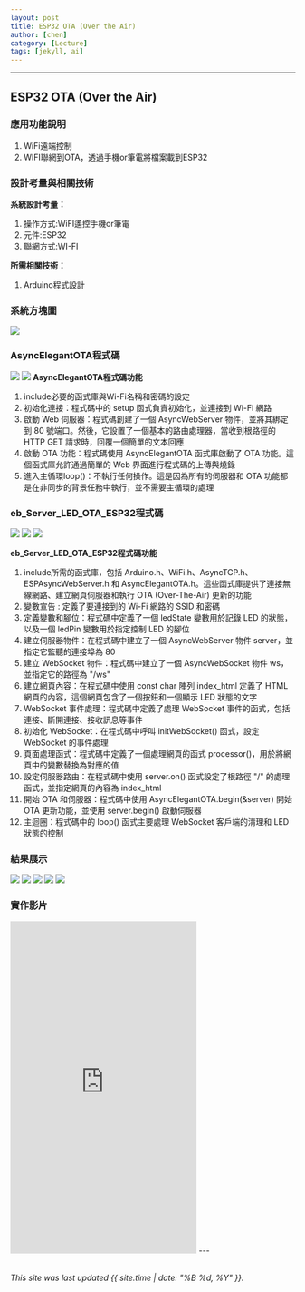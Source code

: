 ```yaml
---
layout: post
title: ESP32 OTA (Over the Air)
author: [chen]
category: [Lecture]
tags: [jekyll, ai]
---
```

---
## ESP32 OTA (Over the Air)
### 應用功能說明
1. WiFi遠端控制 
2. WIFI聯網到OTA，透過手機or筆電將檔案載到ESP32

### 設計考量與相關技術
**系統設計考量：**<br>
1. 操作方式:WiFI遙控手機or筆電
2. 元件:ESP32
3. 聯網方式:WI-FI

**所需相關技術：** 
1. Arduino程式設計


### 系統方塊圖
![](https://github.com/hjgyjg123/MCU-project/blob/main/images/OTA%E7%B3%BB%E7%B5%B1%E6%96%B9%E5%A1%8A%E5%9C%96.jpg?raw=true)


###  AsyncElegantOTA程式碼
![](https://github.com/hjgyjg123/MCU-project/blob/main/images/ESP32%20OTA%20(Over%20the%20Air)%201.jpg?raw=true)
![](https://github.com/hjgyjg123/MCU-project/blob/main/images/ESP32%20OTA%20(Over%20the%20Air)%202.jpg?raw=true)
**AsyncElegantOTA程式碼功能**
1. include必要的函式庫與Wi-Fi名稱和密碼的設定
2. 初始化連接：程式碼中的 setup 函式負責初始化，並連接到 Wi-Fi 網路
3. 啟動 Web 伺服器：程式碼創建了一個 AsyncWebServer 物件，並將其綁定到 80 號端口。然後，它設置了一個基本的路由處理器，當收到根路徑的 HTTP GET 請求時，回覆一個簡單的文本回應
4. 啟動 OTA 功能：程式碼使用 AsyncElegantOTA 函式庫啟動了 OTA 功能。這個函式庫允許通過簡單的 Web 界面進行程式碼的上傳與燒錄
5. 進入主循環loop()：不執行任何操作。這是因為所有的伺服器和 OTA 功能都是在非同步的背景任務中執行，並不需要主循環的處理

### eb_Server_LED_OTA_ESP32程式碼
![](https://github.com/hjgyjg123/MCU-project/blob/main/images/eb_Server_LED_OTA_ESP32%201.jpg?raw=true)
![](https://github.com/hjgyjg123/MCU-project/blob/main/images/eb_Server_LED_OTA_ESP32%202.jpg?raw=true)
![](https://github.com/hjgyjg123/MCU-project/blob/main/images/eb_Server_LED_OTA_ESP32%203.jpg?raw=true)

**eb_Server_LED_OTA_ESP32程式碼功能**
1. include所需的函式庫，包括 Arduino.h、WiFi.h、AsyncTCP.h、ESPAsyncWebServer.h 和 AsyncElegantOTA.h。這些函式庫提供了連接無線網路、建立網頁伺服器和執行 OTA (Over-The-Air) 更新的功能
2. 變數宣告 : 定義了要連接到的 Wi-Fi 網路的 SSID 和密碼
3. 定義變數和腳位：程式碼中定義了一個 ledState 變數用於記錄 LED 的狀態，以及一個 ledPin 變數用於指定控制 LED 的腳位
4. 建立伺服器物件：在程式碼中建立了一個 AsyncWebServer 物件 server，並指定它監聽的連接埠為 80
5. 建立 WebSocket 物件：程式碼中建立了一個 AsyncWebSocket 物件 ws，並指定它的路徑為 "/ws"
6. 建立網頁內容：在程式碼中使用 const char 陣列 index_html 定義了 HTML 網頁的內容，這個網頁包含了一個按鈕和一個顯示 LED 狀態的文字
7. WebSocket 事件處理：程式碼中定義了處理 WebSocket 事件的函式，包括連接、斷開連接、接收訊息等事件
8. 初始化 WebSocket：在程式碼中呼叫 initWebSocket() 函式，設定 WebSocket 的事件處理
9. 頁面處理函式：程式碼中定義了一個處理網頁的函式 processor()，用於將網頁中的變數替換為對應的值
10. 設定伺服器路由：在程式碼中使用 server.on() 函式設定了根路徑 "/" 的處理函式，並指定網頁的內容為 index_html
11. 開始 OTA 和伺服器：程式碼中使用 AsyncElegantOTA.begin(&server) 開始 OTA 更新功能，並使用 server.begin() 啟動伺服器
12. 主迴圈：程式碼中的 loop() 函式主要處理 WebSocket 客戶端的清理和 LED 狀態的控制

### 結果展示
![](https://github.com/hjgyjg123/MCU-project/blob/main/images/eb_Server_LED_OTA_ESP32%20a1.png?raw=true)
![](https://github.com/hjgyjg123/MCU-project/blob/main/images/eb_Server_LED_OTA_ESP32%20a2.png?raw=true)
![](https://github.com/hjgyjg123/MCU-project/blob/main/images/eb_Server_LED_OTA_ESP32%20a3.png?raw=true)
![](https://github.com/hjgyjg123/MCU-project/blob/main/images/eb_Server_LED_OTA_ESP32%20a4.png?raw=true)
![](https://github.com/hjgyjg123/MCU-project/blob/main/images/eb_Server_LED_OTA_ESP32%20a5.jpg?raw=true)

### 實作影片
<iframe width="329" height="586" src="https://www.youtube.com/embed/1YZVsSbFLMQ" title="" frameborder="0" allow="accelerometer; autoplay; clipboard-write; encrypted-media; gyroscope; picture-in-picture; web-share" allowfullscreen></iframe>
---
<br>
<br>

*This site was last updated {{ site.time | date: "%B %d, %Y" }}.*


